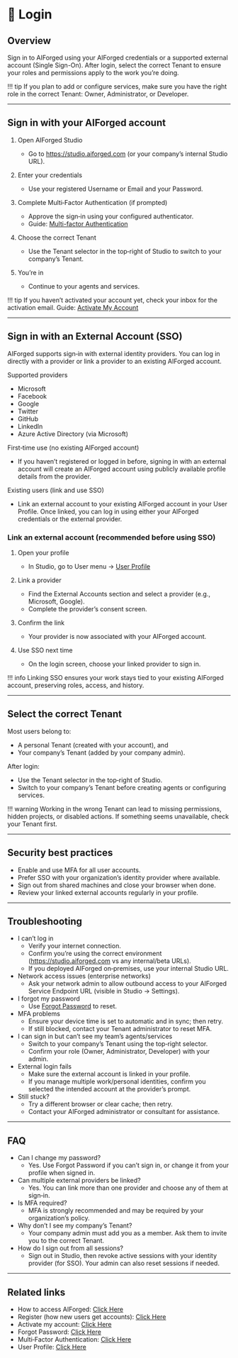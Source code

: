 # 🔐 Login

## Overview

Sign in to AIForged using your AIForged credentials or a supported external account (Single Sign-On). After login, select the correct Tenant to ensure your roles and permissions apply to the work you’re doing.

!!! tip
    If you plan to add or configure services, make sure you have the right role in the correct Tenant: Owner, Administrator, or Developer.

---

## Sign in with your AIForged account

1. Open AIForged Studio
    - Go to https://studio.aiforged.com (or your company’s internal Studio URL).

2. Enter your credentials
    - Use your registered Username or Email and your Password.

3. Complete Multi‑Factor Authentication (if prompted)
    - Approve the sign‑in using your configured authenticator.
    - Guide: [Multi-factor Authentication](multi-factor-authentication.md)

4. Choose the correct Tenant
    - Use the Tenant selector in the top‑right of Studio to switch to your company’s Tenant.

5. You’re in
    - Continue to your agents and services.

!!! tip
    If you haven’t activated your account yet, check your inbox for the activation email. Guide: [Activate My Account](activate-my-account.md)

---

## Sign in with an External Account (SSO)

AIForged supports sign‑in with external identity providers. You can log in directly with a provider or link a provider to an existing AIForged account.

Supported providers

- Microsoft
- Facebook
- Google
- Twitter
- GitHub
- LinkedIn
- Azure Active Directory (via Microsoft)

First‑time use (no existing AIForged account)
- If you haven’t registered or logged in before, signing in with an external account will create an AIForged account using publicly available profile details from the provider.

Existing users (link and use SSO)
- Link an external account to your existing AIForged account in your User Profile. Once linked, you can log in using either your AIForged credentials or the external provider.

### Link an external account (recommended before using SSO)

1. Open your profile
    - In Studio, go to User menu → [User Profile](user-profile.md)

2. Link a provider
    - Find the External Accounts section and select a provider (e.g., Microsoft, Google).
    - Complete the provider’s consent screen.

3. Confirm the link
    - Your provider is now associated with your AIForged account.

4. Use SSO next time
    - On the login screen, choose your linked provider to sign in.

!!! info
    Linking SSO ensures your work stays tied to your existing AIForged account, preserving roles, access, and history.

---

## Select the correct Tenant

Most users belong to:

- A personal Tenant (created with your account), and
- Your company’s Tenant (added by your company admin).

After login:

- Use the Tenant selector in the top‑right of Studio.
- Switch to your company’s Tenant before creating agents or configuring services.

!!! warning
    Working in the wrong Tenant can lead to missing permissions, hidden projects, or disabled actions. If something seems unavailable, check your Tenant first.

---

## Security best practices

- Enable and use MFA for all user accounts.
- Prefer SSO with your organization’s identity provider where available.
- Sign out from shared machines and close your browser when done.
- Review your linked external accounts regularly in your profile.

---

## Troubleshooting

- I can’t log in
    - Verify your internet connection.
    - Confirm you’re using the correct environment (https://studio.aiforged.com vs any internal/beta URLs).
    - If you deployed AIForged on‑premises, use your internal Studio URL.
- Network access issues (enterprise networks)
    - Ask your network admin to allow outbound access to your AIForged Service Endpoint URL (visible in Studio → Settings).
- I forgot my password
    - Use [Forgot Password](forgot-password.md) to reset.
- MFA problems
    - Ensure your device time is set to automatic and in sync; then retry.
    - If still blocked, contact your Tenant administrator to reset MFA.
- I can sign in but can’t see my team’s agents/services
    - Switch to your company’s Tenant using the top‑right selector.
    - Confirm your role (Owner, Administrator, Developer) with your admin.
- External login fails
    - Make sure the external account is linked in your profile.
    - If you manage multiple work/personal identities, confirm you selected the intended account at the provider’s prompt.
- Still stuck?
    - Try a different browser or clear cache; then retry.
    - Contact your AIForged administrator or consultant for assistance.

---

## FAQ

- Can I change my password?
    - Yes. Use Forgot Password if you can’t sign in, or change it from your profile when signed in.
- Can multiple external providers be linked?
    - Yes. You can link more than one provider and choose any of them at sign‑in.
- Is MFA required?
    - MFA is strongly recommended and may be required by your organization’s policy.
- Why don’t I see my company’s Tenant?
    - Your company admin must add you as a member. Ask them to invite you to the correct Tenant.
- How do I sign out from all sessions?
    - Sign out in Studio, then revoke active sessions with your identity provider (for SSO). Your admin can also reset sessions if needed.

---

## Related links

- How to access AIForged: [Click Here](how-to-install-aiforged.md)
- Register (how new users get accounts): [Click Here](register.md)
- Activate my account: [Click Here](activate-my-account.md)
- Forgot Password: [Click Here](forgot-password.md)
- Multi‑Factor Authentication: [Click Here](multi-factor-authentication.md)
- User Profile: [Click Here](user-profile.md)